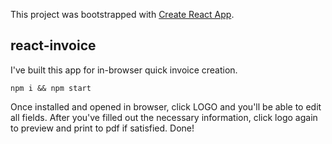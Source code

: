 This project was bootstrapped with [Create React App](https://github.com/facebookincubator/create-react-app).

## react-invoice
I've built this app for in-browser quick invoice creation.

```
npm i && npm start 
```

Once installed and opened in browser, click LOGO and you'll be able to edit all fields.
After you've filled out the necessary information, click logo again to preview and print to pdf if satisfied. Done! 

